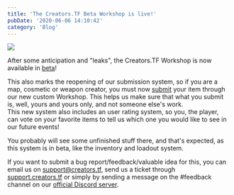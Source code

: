```yaml
---
title: 'The Creators.TF Beta Workshop is live!'
pubDate: '2020-06-06 14:10:42'
category: 'Blog'
---
```


<a class="no-anim-underline" role="presentation" href="" target="_blank"><img src="/images/blogposts/52/blogpostimage.jpg"></a>

<p>After some anticipation and "leaks", the Creators.TF Workshop is now available in <a href="" target="_blank">beta</a>!</p>

<p>This also marks the reopening of our submission system, so if you are a map, cosmetic or weapon creator, you must now <a href="" target="_blank">submit</a> your item through our new custom Workshop. This helps us make sure that what you submit is, well, yours and yours only, and not someone else's work.
<br>This new system also includes an user rating system, so you, the player, can vote on your favorite items to tell us which one you would like to see in our future events!</p>

<p>You probably will see some unfinished stuff there, and that's expected, as this system is in beta, like the inventory and loadout system.</p>

<p>If you want to submit a bug report/feedback/valuable idea for this, you can email us on <a href="mailto:support@creators.tf">support@creators.tf</a>, send us a ticket through <a href="" target="_blank">support.creators.tf</a> or simply by sending a message on the #feedback channel on our <a href="" target="_blank">official Discord server</a>.</p>
